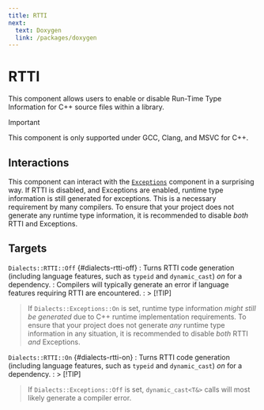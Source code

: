 ```yaml
---
title: RTTI
next:
  text: Doxygen
  link: /packages/doxygen
---
```


# RTTI

This component allows users to enable or disable Run-Time Type Information for
C++ source files within a library.

> [!IMPORTANT]
> This component is only supported under GCC, Clang, and MSVC for C++.

## Interactions

This component can interact with the [`Exceptions`](./exceptions) component in
a surprising way. If RTTI is disabled, and Exceptions are enabled, runtime type
information is still generated for exceptions. This is a necessary requirement
by many compilers. To ensure that your project does not generate any runtime
type information, it is recommended to disable *both* RTTI and Exceptions.

## Targets

`Dialects::RTTI::Off` {#dialects-rtti-off}
: Turns RTTI code generation (including language features, such as `typeid` and
  `dynamic_cast`) *on* for a dependency.
: Compilers will typically generate an error if language features requiring
  RTTI are encountered.
: > [!TIP]
  > If `Dialects::Exceptions::On` is set, runtime type information *might still
  > be generated* due to C++ runtime implementation requirements. To ensure
  > that  your project does not generate *any* runtime type information in any
  > situation, it is recommended to disable *both* RTTI *and* Exceptions.

`Dialects::RTTI::On` {#dialects-rtti-on}
: Turns RTTI code generation (including language features, such as `typeid` and
  `dynamic_cast`) *on* for a dependency.
: > [!TIP]
  > If `Dialects::Exceptions::Off` is set, `dynamic_cast<T&>` calls will most
  > likely generate a compiler error.
